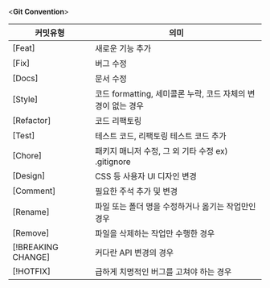 <**Git Convention**>  


커밋유형 | 의미
-- | --
[Feat] | 새로운 기능 추가   
[Fix]	 | 버그 수정   
[Docs]	| 문서 수정   
[Style]	| 코드 formatting, 세미콜론 누락, 코드 자체의 변경이 없는 경우   
[Refactor]	| 코드 리팩토링   
[Test]	| 테스트 코드, 리팩토링 테스트 코드 추가   
[Chore]	| 패키지 매니저 수정, 그 외 기타 수정 ex) .gitignore   
[Design]	| CSS 등 사용자 UI 디자인 변경   
[Comment] |	필요한 주석 추가 및 변경   
[Rename] |	파일 또는 폴더 명을 수정하거나 옮기는 작업만인 경우   
[Remove]	| 파일을 삭제하는 작업만 수행한 경우   
[!BREAKING CHANGE] |	커다란 API 변경의 경우   
[!HOTFIX]	| 급하게 치명적인 버그를 고쳐야 하는 경우   
